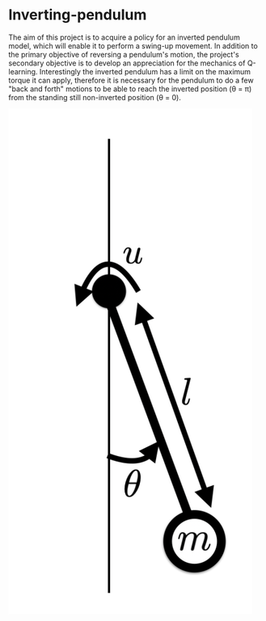 # Inverting-pendulum
The aim of this project is to acquire a policy for an inverted pendulum model, which will enable it to perform a swing-up movement. In addition to the primary objective of reversing a pendulum's motion, the project's secondary objective is to develop an appreciation for the mechanics of Q-learning. Interestingly the inverted pendulum has a limit on the maximum torque it can apply, therefore it is necessary for the pendulum to do a few "back and forth" motions to be able to reach the inverted position (θ = π) from the standing still non-inverted position (θ = 0).

![alt text](https://github.com/arjune123/Inverting-pendulum/blob/main/pendulum.png)

